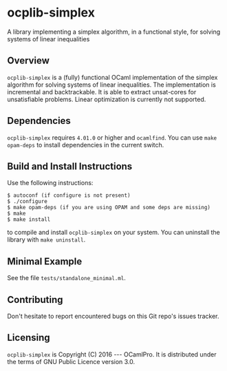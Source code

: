 # ocplib-simplex

A library implementing a simplex algorithm, in a functional style, for
solving systems of linear inequalities


## Overview

`ocplib-simplex` is a (fully) functional OCaml implementation of the
simplex algorithm for solving systems of linear inequalities. The
implementation is incremental and backtrackable. It is able to extract
unsat-cores for unsatisfiable problems. Linear optimization is
currently not supported.


## Dependencies

`ocplib-simplex` requires `4.01.0` or higher and `ocamlfind`.
You can use `make opam-deps` to install dependencies in the current switch.


## Build and Install Instructions

Use the following instructions:

    $ autoconf (if configure is not present)
    $ ./configure
    $ make opam-deps (if you are using OPAM and some deps are missing)
    $ make
    $ make install

to compile and install `ocplib-simplex` on your system. You can
uninstall the library with `make uninstall`.


## Minimal Example

See the file `tests/standalone_minimal.ml`.


## Contributing

Don't hesitate to report encountered bugs on this Git repo's issues
tracker.


## Licensing

`ocplib-simplex` is Copyright (C) 2016 --- OCamlPro. It is distributed
under the terms of GNU Public Licence version 3.0.

